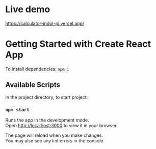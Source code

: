 # Live demo
https://calculator-indol-pi.vercel.app/

# Getting Started with Create React App

To install dependencies: `npm i`

## Available Scripts

In the project directory, to start project:

### `npm start`

Runs the app in the development mode.\
Open [http://localhost:3000](http://localhost:3000) to view it in your browser.

The page will reload when you make changes.\
You may also see any lint errors in the console.
